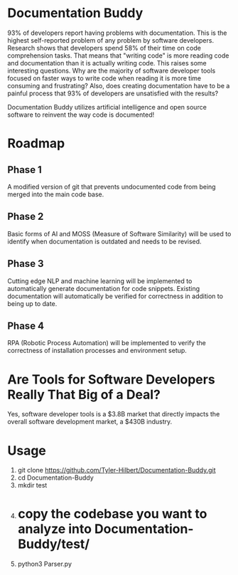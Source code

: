 # Documentation Buddy  
93% of developers report having problems with documentation. This is the highest self-reported problem of any problem by software developers. Research shows that developers spend 58% of their time on code comprehension tasks. That means that "writing code" is more reading code and documentation than it is actually writing code. This raises some interesting questions. Why are the majority of software developer tools focused on faster ways to write code when reading it is more time consuming and frustrating? Also, does creating documentation have to be a painful process that 93% of developers are unsatisfied with the results?    

Documentation Buddy utilizes artificial intelligence and open source software to reinvent the way code is documented!    

# Roadmap  
## Phase 1  
A modified version of git that prevents undocumented code from being merged into the main code base.  

## Phase 2  
Basic forms of AI and MOSS (Measure of Software Similarity) will be used to identify when documentation is outdated and needs to be revised.  

## Phase 3
Cutting edge NLP and machine learning will be implemented to automatically generate documentation for code snippets. Existing documentation will automatically be verified for correctness in addition to being up to date.  

## Phase 4  
RPA (Robotic Process Automation) will be implemented to verify the correctness of installation processes and environment setup.  

# Are Tools for Software Developers Really That Big of a Deal?  
Yes, software developer tools is a $3.8B market that directly impacts the overall software development market, a $430B industry.  

# Usage  
1) git clone https://github.com/Tyler-Hilbert/Documentation-Buddy.git  
2) cd Documentation-Buddy
3) mkdir test   
4) # copy the codebase you want to analyze into Documentation-Buddy/test/  
5) python3 Parser.py  
